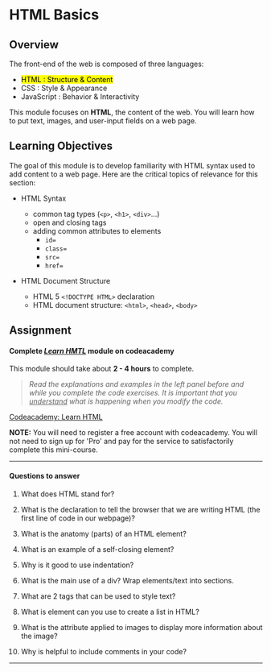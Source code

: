 # HTML Basics

## Overview

The front-end of the web is composed of three languages:

+ <mark>HTML  : Structure & Content</mark>
+ CSS  : Style & Appearance
+ JavaScript : Behavior & Interactivity

This module focuses on **HTML**, the content of the web. You will learn how to put text, images, and user-input fields on a web page.

## Learning Objectives

The goal of this module is to develop familiarity with HTML syntax used to add content to a web page. Here are the critical topics of relevance for this section:

- HTML Syntax
  - common tag types (`<p>`, `<h1>`, `<div>`...)
  - open and closing tags
  - adding common attributes to elements   
    + `id=`
    + `class=`
    + `src=`
    + `href=`


- HTML Document Structure
  - HTML 5 `<!DOCTYPE HTML>` declaration
  - HTML document structure:
    `<html>`, `<head>`, `<body>`


## Assignment

#### Complete <u>*Learn HMTL*</u> module on codeacademy

This module should take about **2 - 4 hours** to complete.

> *Read the explanations and examples in the left panel before and while you complete the code exercises. It is important that you <u>understand</u> what is happening when you modify the code.*

[Codeacademy: Learn HTML](https://www.codecademy.com/learn/learn-html)

**NOTE:** You will need to register a free account with codeacademy. You will not need to sign up for 'Pro' and pay for the service to satisfactorily complete this mini-course.

---
#### Questions to answer

1. What does HTML stand for?

2. What is the declaration to tell the browser that we are writing HTML (the first line of code in our webpage)?

3. What is the anatomy (parts) of an HTML element?

4. What is an example of a self-closing element?

5. Why is it good to use indentation?

6. What is the main use of a div? Wrap elements/text into sections.

7. What are 2 tags that can be used to style text?

8. What is element can you use to create a list in HTML?

9. What is the attribute applied to images to display more information about the image?

10. Why is helpful to include comments in your code?

---
